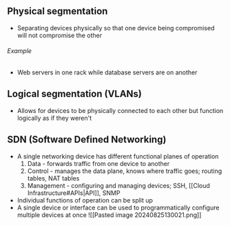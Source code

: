 ## Physical segmentation
- Separating devices physically so that one device being compromised will not compromise the other
###### Example
- Web servers in one rack while database servers are on another
## Logical segmentation (VLANs)
- Allows for devices to be physically connected to each other but function logically as if they weren't
## SDN (Software Defined Networking)
- A single networking device has different functional planes of operation
	1. Data - forwards traffic from one device to another
	2. Control - manages the data plane, knows where traffic goes; routing tables, NAT tables
	3. Management - configuring and managing devices; SSH, [[Cloud Infrastructure#APIs|API]], SNMP
- Individual functions of operation can be split up
- A single device or interface can be used to programmatically configure multiple devices at once
![[Pasted image 20240825130021.png]]
